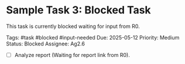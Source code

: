 # Sample Task 3: Blocked Task

This task is currently blocked waiting for input from R0.

Tags: #task #blocked #input-needed
Due: 2025-05-12
Priority: Medium
Status: Blocked
Assignee: Ag2.6

- [ ] Analyze report (Waiting for report link from R0). 